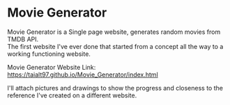 # Movie Generator
Movie Generator is a Single page website, generates random movies from TMDB API.<br>
The first website I've ever done that started from a concept all the way to a working functioning website.

Movie Generator Website Link:  https://taialt97.github.io/Movie_Generator/index.html

I'll attach pictures and drawings to show the progress and closeness to the reference I've created on a different website.

